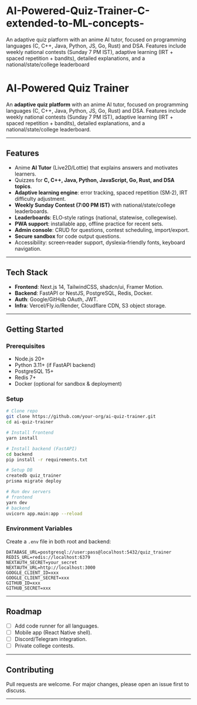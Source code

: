 # AI-Powered-Quiz-Trainer-C-extended-to-ML-concepts-
An adaptive quiz platform with an anime AI tutor, focused on programming languages (C, C++, Java, Python, JS, Go, Rust) and DSA. Features include weekly national contests (Sunday 7 PM IST), adaptive learning (IRT + spaced repetition + bandits), detailed explanations, and a national/state/college leaderboard
# AI‑Powered Quiz Trainer

An **adaptive quiz platform** with an anime AI tutor, focused on programming languages (C, C++, Java, Python, JS, Go, Rust) and DSA. Features include weekly national contests (Sunday 7 PM IST), adaptive learning (IRT + spaced repetition + bandits), detailed explanations, and a national/state/college leaderboard.

---

##  Features

* Anime **AI Tutor** (Live2D/Lottie) that explains answers and motivates learners.
* Quizzes for **C, C++, Java, Python, JavaScript, Go, Rust, and DSA topics**.
* **Adaptive learning engine**: error tracking, spaced repetition (SM‑2), IRT difficulty adjustment.
* **Weekly Sunday Contest (7:00 PM IST)** with national/state/college leaderboards.
* **Leaderboards**: ELO‑style ratings (national, statewise, collegewise).
* **PWA support**: installable app, offline practice for recent sets.
* **Admin console**: CRUD for questions, contest scheduling, import/export.
* **Secure sandbox** for code output questions.
* Accessibility: screen‑reader support, dyslexia‑friendly fonts, keyboard navigation.

---

##  Tech Stack

* **Frontend**: Next.js 14, TailwindCSS, shadcn/ui, Framer Motion.
* **Backend**: FastAPI or NestJS, PostgreSQL, Redis, Docker.
* **Auth**: Google/GitHub OAuth, JWT.
* **Infra**: Vercel/Fly.io/Render, Cloudflare CDN, S3 object storage.

---

##  Getting Started

### Prerequisites

* Node.js 20+
* Python 3.11+ (if FastAPI backend)
* PostgreSQL 15+
* Redis 7+
* Docker (optional for sandbox & deployment)

### Setup

```bash
# Clone repo
git clone https://github.com/your-org/ai-quiz-trainer.git
cd ai-quiz-trainer

# Install frontend
yarn install

# Install backend (FastAPI)
cd backend
pip install -r requirements.txt

# Setup DB
createdb quiz_trainer
prisma migrate deploy

# Run dev servers
# frontend
yarn dev
# backend
uvicorn app.main:app --reload
```

### Environment Variables

Create a `.env` file in both root and backend:

```
DATABASE_URL=postgresql://user:pass@localhost:5432/quiz_trainer
REDIS_URL=redis://localhost:6379
NEXTAUTH_SECRET=your_secret
NEXTAUTH_URL=http://localhost:3000
GOOGLE_CLIENT_ID=xxx
GOOGLE_CLIENT_SECRET=xxx
GITHUB_ID=xxx
GITHUB_SECRET=xxx
```

---

##  Roadmap

* [ ] Add code runner for all languages.
* [ ] Mobile app (React Native shell).
* [ ] Discord/Telegram integration.
* [ ] Private college contests.

---

##  Contributing

Pull requests are welcome. For major changes, please open an issue first to discuss.

---



